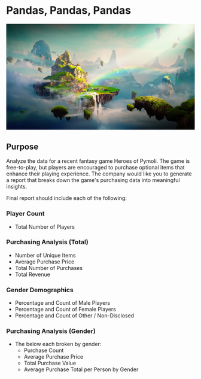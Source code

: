 # Pandas, Pandas, Pandas

![Screenshot](Instructions/Screenshots/Fantasy.jpg "Screenshot")

## Purpose
Analyze the data for a recent fantasy game Heroes of Pymoli.  The game is free-to-play, but players are encouraged to purchase optional items that enhance their playing experience.  The company would like you to generate a report that breaks down the game's purchasing data into meaningful insights.

Final report should include each of the following:

### Player Count
- Total Number of Players

### Purchasing Analysis (Total)
- Number of Unique Items
- Average Purchase Price
- Total Number of Purchases
- Total Revenue

### Gender Demographics
- Percentage and Count of Male Players
- Percentage and Count of Female Players
- Percentage and Count of Other / Non-Disclosed

### Purchasing Analysis (Gender)
- The below each broken by gender:
    - Purchase Count
    - Average Purchase Price
    - Total Purchase Value
    - Average Purchase Total per Person by Gender